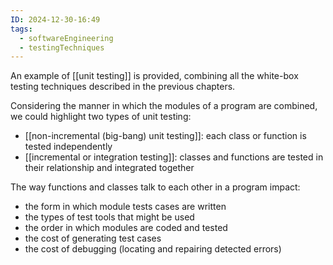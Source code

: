 ```yaml
---
ID: 2024-12-30-16:49
tags:
  - softwareEngineering
  - testingTechniques
---
```

An example of [[unit testing]] is provided, combining all the white-box testing techniques described in the previous chapters.

Considering the manner in which the modules of a program are combined, we could highlight two types of unit testing:
- [[non-incremental (big-bang) unit testing]]: each class or function is tested independently
- [[incremental or integration testing]]: classes and functions are tested in their relationship and integrated together

The way functions and classes talk to each other in a program impact:
- the form in which module tests cases are written
- the types of test tools that might be used
- the order in which modules are coded and tested
- the cost of generating test cases
- the cost of debugging (locating and repairing detected errors)